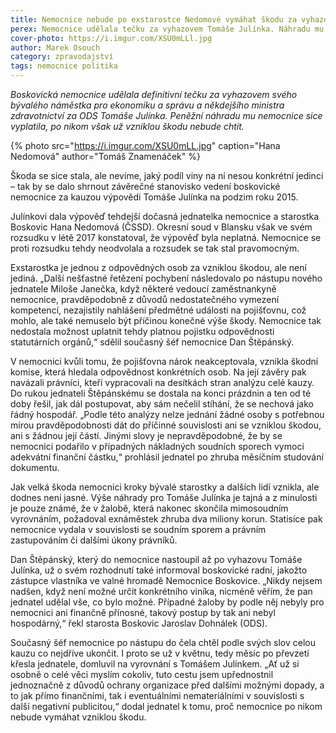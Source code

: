 ```yaml
---
title: Nemocnice nebude po exstarostce Nedomové vymáhat škodu za vyhazov Julínka
perex: Nemocnice udělala tečku za vyhazovem Tomáše Julínka. Náhradu mu sice vyplatila, po nikom však vzniklou škodu nebude chtít.
cover-photo: https://i.imgur.com/XSU0mLLl.jpg
author: Marek Osouch
category: zpravodajství
tags: nemocnice politika
---
```


*Boskovická nemocnice udělala definitivní tečku za vyhazovem svého bývalého náměstka pro ekonomiku a správu a někdejšího ministra zdravotnictví za ODS Tomáše Julínka. Peněžní náhradu mu nemocnice sice vyplatila, po nikom však už vzniklou škodu nebude chtít.*

{% photo src="https://i.imgur.com/XSU0mLL.jpg" caption="Hana Nedomová" author="Tomáš Znamenáček" %}

Škoda se sice stala, ale nevíme, jaký podíl viny na ní nesou konkrétní jedinci – tak by se dalo shrnout závěrečné stanovisko vedení boskovické nemocnice za kauzou výpovědi Tomáše Julínka na podzim roku 2015.

Julínkovi dala výpověď tehdejší dočasná jednatelka nemocnice a starostka Boskovic Hana Nedomová (ČSSD). Okresní soud v Blansku však ve svém rozsudku v létě 2017 konstatoval, že výpověď byla neplatná. Nemocnice se proti rozsudku tehdy neodvolala a rozsudek se tak stal pravomocným.

Exstarostka je jednou z odpovědných osob za vzniklou škodou, ale není jediná. „Další nešťastné řetězení pochybení následovalo po nástupu nového jednatele Miloše Janečka, když některé vedoucí zaměstnankyně nemocnice, pravděpodobně z důvodů nedostatečného vymezení kompetencí, nezajistily nahlášení předmětné události na pojišťovnu, což mohlo, ale také nemuselo být příčinou konečné výše škody. Nemocnice tak nedostala možnost uplatnit tehdy platnou pojistku odpovědnosti statutárních orgánů,“ sdělil současný šéf nemocnice Dan Štěpánský.

V nemocnici kvůli tomu, že pojišťovna nárok neakceptovala, vznikla škodní komise, která hledala odpovědnost konkrétních osob. Na její závěry pak navázali právníci, kteří vypracovali na desítkách stran analýzu celé kauzy. Do rukou jednateli Štěpánskému se dostala na konci prázdnin a ten od té doby řešil, jak dál postupovat, aby sám nečelil stíhání, že se nechová jako řádný hospodář. „Podle této analýzy nelze jednání žádné osoby s potřebnou mírou pravděpodobnosti dát do příčinné souvislosti ani se vzniklou škodou, ani s žádnou její částí. Jinými slovy je nepravděpodobné, že by se nemocnici podařilo v případných nákladných soudních sporech vymoci adekvátní finanční částku,“ prohlásil jednatel po zhruba měsíčním studování dokumentu.

Jak velká škoda nemocnici kroky bývalé starostky a dalších lidí vznikla, ale dodnes není jasné. Výše náhrady pro Tomáše Julínka je tajná a z minulosti je pouze známé, že v žalobě, která nakonec skončila mimosoudním vyrovnáním, požadoval exnáměstek zhruba dva miliony korun. Statisíce pak nemocnice vydala v souvislosti se soudním sporem a právním zastupováním či dalšími úkony právníků.

Dan Štěpánský, který do nemocnice nastoupil až po vyhazovu Tomáše Julínka, už o svém rozhodnutí také informoval boskovické radní, jakožto zástupce vlastníka ve valné hromadě Nemocnice Boskovice. „Nikdy nejsem nadšen, když není možné určit konkrétního viníka, nicméně věřím, že pan jednatel udělal vše, co bylo možné. Případné žaloby by podle něj nebyly pro nemocnici ani finančně přínosné, takový postup by tak ani nebyl hospodárný,“ řekl starosta Boskovic Jaroslav Dohnálek (ODS).

Současný šéf nemocnice po nástupu do čela chtěl podle svých slov celou kauzu co nejdříve ukončit. I proto se už v květnu, tedy měsíc po převzetí křesla jednatele, domluvil na vyrovnání s Tomášem Julínkem. „Ať už si osobně o celé věci myslím cokoliv, tuto cestu jsem upřednostnil jednoznačně z důvodů ochrany organizace před dalšími možnými dopady, a to jak přímo finančními, tak i eventuálními nemateriálními v souvislosti s další negativní publicitou,“ dodal jednatel k tomu, proč nemocnice po nikom nebude vymáhat vzniklou škodu.
